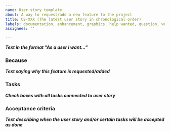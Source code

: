 ```yaml
---
name: User story template
about: A way to request/add a new feature to the project
title: US-XXX (The latest user story in chronological order)
labels: documentation, enhancement, graphics, help wanted, question, wontfix
assignees: ''

---
```


***Text in the format "As a user i want..."***

### Because
***Text saying why this feature is requested/added***
### Tasks
***Check boxes with all tasks connected to user story***
### Acceptance criteria
***Text describing when the user story and/or certain tasks will be accepted as done***
